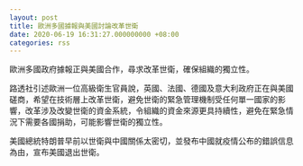 ```yaml
---
layout: post
title: 歐洲多國據報與美國討論改革世衛
date: 2020-06-19 16:31:27.000000000 +08:00
categories: rss
---
```


歐洲多國政府據報正與美國合作，尋求改革世衛，確保組織的獨立性。

路透社引述歐洲一位高級衛生官員說，英國、法國、德國及意大利政府正在與美國磋商，希望在技術層上改革世衛，避免世衛的緊急管理機制受任何單一國家的影響，改革涉及改變世衛的資金系統，令組織的資金來源更具持續性，避免在緊急情況下需要各國捐助，可能影響世衛的獨立性。

美國總統特朗普早前以世衛與中國關係太密切，並發布中國就疫情公布的錯誤信息為由，宣布美國退出世衛。
